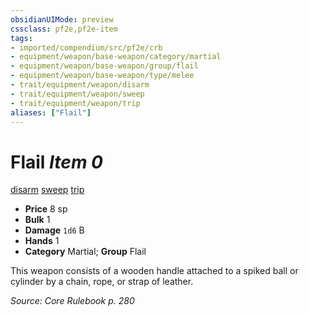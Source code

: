 ```yaml
---
obsidianUIMode: preview
cssclass: pf2e,pf2e-item
tags:
- imported/compendium/src/pf2e/crb
- equipment/weapon/base-weapon/category/martial
- equipment/weapon/base-weapon/group/flail
- equipment/weapon/base-weapon/type/melee 
- trait/equipment/weapon/disarm
- trait/equipment/weapon/sweep
- trait/equipment/weapon/trip
aliases: ["Flail"]
---
```

# Flail *Item 0*  
[disarm](rules/traits/disarm.md)  [sweep](sweep.md)  [trip](rules/traits/trip.md)  

- **Price** 8 sp
- **Bulk** 1
- **Damage** `1d6` B
- **Hands** 1
- **Category** Martial; **Group** Flail 

This weapon consists of a wooden handle attached to a spiked ball or cylinder by a chain, rope, or strap of leather.

*Source: Core Rulebook p. 280*